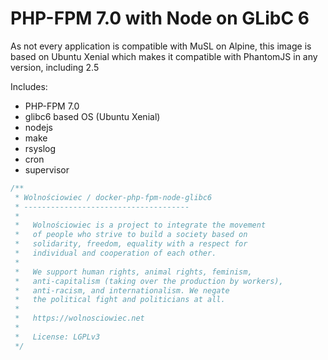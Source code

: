 PHP-FPM 7.0 with Node on GLibC 6
================================

As not every application is compatible with MuSL on Alpine, this image is based on Ubuntu Xenial
which makes it compatible with PhantomJS in any version, including 2.5

Includes:
- PHP-FPM 7.0
- glibc6 based OS (Ubuntu Xenial)
- nodejs
- make
- rsyslog
- cron
- supervisor


```php
/**
 * Wolnościowiec / docker-php-fpm-node-glibc6
 * -------------------------------------
 *
 *   Wolnościowiec is a project to integrate the movement
 *   of people who strive to build a society based on
 *   solidarity, freedom, equality with a respect for
 *   individual and cooperation of each other.
 *
 *   We support human rights, animal rights, feminism,
 *   anti-capitalism (taking over the production by workers),
 *   anti-racism, and internationalism. We negate
 *   the political fight and politicians at all.
 *
 *   https://wolnosciowiec.net
 *
 *   License: LGPLv3
 */
```
